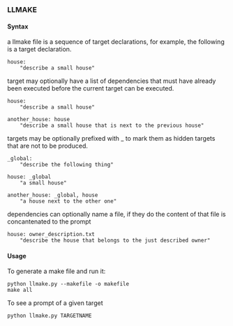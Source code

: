 ### LLMAKE

#### Syntax

a llmake file is a sequence of target declarations, for example, the following is a target declaration.
```
house:
    "describe a small house"
```

target may optionally have a list of dependencies that must have already been executed before the current target can be executed.

```
house:
    "describe a small house"

another_house: house
    "describe a small house that is next to the previous house"
```

targets may be optionally prefixed with _ to mark them as hidden targets that are not to be produced.

```
_global:
    "describe the following thing"

house: _global
    "a small house"

another_house: _global, house
    "a house next to the other one"
```

dependencies can optionally name a file, if they do the content of that file is concantenated to the prompt

```
house: owner_description.txt
    "describe the house that belongs to the just described owner"
```

#### Usage

To generate a make file and run it:
```
python llmake.py --makefile -o makefile
make all
```
To see a prompt of a given target
```
python llmake.py TARGETNAME
```
